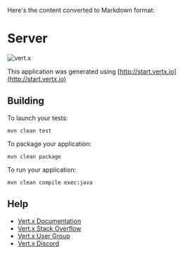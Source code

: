 Here's the content converted to Markdown format:

# Server

![vert.x](https://img.shields.io/badge/vert.x-4.5.10-purple.svg)

This application was generated using [http://start.vertx.io](http://start.vertx.io)

## Building

To launch your tests:

```
mvn clean test
```

To package your application:

```
mvn clean package
```

To run your application:

```
mvn clean compile exec:java
```

## Help

* [Vert.x Documentation](https://vertx.io/docs/)
* [Vert.x Stack Overflow](https://stackoverflow.com/questions/tagged/vert.x?sort=newest&pageSize=15)
* [Vert.x User Group](https://groups.google.com/forum/?fromgroups#!forum/vertx)
* [Vert.x Discord](https://discord.gg/6ry7aqPWXy)